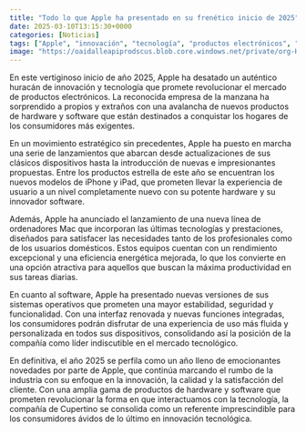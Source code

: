 ```yaml
---
title: "Todo lo que Apple ha presentado en su frenético inicio de 2025"
date: 2025-03-10T13:15:30+0000
categories: [Noticias]
tags: ["Apple", "innovación", "tecnología", "productos electrónicos", "iPhone", "iPad", "Mac", "sistemas operativos", "estabilidad", "seguridad", "funcionalidad", "experiencia de usuario", "rendimiento excepcional", "eficiencia energética", "líder en el mercado tecnológico", "novedades"]
image: "https://oaidalleapiprodscus.blob.core.windows.net/private/org-HKmKxpuNw3Y88lm4EBrIPq0n/user-ZwiCXOggLL8ZNNKE2g7rXFmV/img-AHjgYPWwRZb0GRkDMV8Mz1Ww.png?st=2025-03-10T12%3A15%3A30Z&se=2025-03-10T14%3A15%3A30Z&sp=r&sv=2024-08-04&sr=b&rscd=inline&rsct=image/png&skoid=d505667d-d6c1-4a0a-bac7-5c84a87759f8&sktid=a48cca56-e6da-484e-a814-9c849652bcb3&skt=2025-03-09T16%3A46%3A50Z&ske=2025-03-10T16%3A46%3A50Z&sks=b&skv=2024-08-04&sig=tfc1Vl3gzOS5Li7TLwudGmqV0kKGP%2BYhGEgqHzW81ko%3D"
---
```


En este vertiginoso inicio de año 2025, Apple ha desatado un auténtico huracán de innovación y tecnología que promete revolucionar el mercado de productos electrónicos. La reconocida empresa de la manzana ha sorprendido a propios y extraños con una avalancha de nuevos productos de hardware y software que están destinados a conquistar los hogares de los consumidores más exigentes.

En un movimiento estratégico sin precedentes, Apple ha puesto en marcha una serie de lanzamientos que abarcan desde actualizaciones de sus clásicos dispositivos hasta la introducción de nuevas e impresionantes propuestas. Entre los productos estrella de este año se encuentran los nuevos modelos de iPhone y iPad, que prometen llevar la experiencia de usuario a un nivel completamente nuevo con su potente hardware y su innovador software.

Además, Apple ha anunciado el lanzamiento de una nueva línea de ordenadores Mac que incorporan las últimas tecnologías y prestaciones, diseñados para satisfacer las necesidades tanto de los profesionales como de los usuarios domésticos. Estos equipos cuentan con un rendimiento excepcional y una eficiencia energética mejorada, lo que los convierte en una opción atractiva para aquellos que buscan la máxima productividad en sus tareas diarias.

En cuanto al software, Apple ha presentado nuevas versiones de sus sistemas operativos que prometen una mayor estabilidad, seguridad y funcionalidad. Con una interfaz renovada y nuevas funciones integradas, los consumidores podrán disfrutar de una experiencia de uso más fluida y personalizada en todos sus dispositivos, consolidando así la posición de la compañía como líder indiscutible en el mercado tecnológico.

En definitiva, el año 2025 se perfila como un año lleno de emocionantes novedades por parte de Apple, que continúa marcando el rumbo de la industria con su enfoque en la innovación, la calidad y la satisfacción del cliente. Con una amplia gama de productos de hardware y software que prometen revolucionar la forma en que interactuamos con la tecnología, la compañía de Cupertino se consolida como un referente imprescindible para los consumidores ávidos de lo último en innovación tecnológica.
    